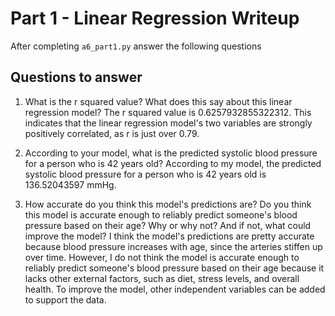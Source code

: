 # Part 1 - Linear Regression Writeup

After completing `a6_part1.py` answer the following questions

## Questions to answer

1. What is the r squared value?  What does this say about this linear regression model? The r squared value is 0.6257932855322312. This indicates that the linear regression model's two variables are strongly positively correlated, as r is just over 0.79.

2. According to your model, what is the predicted systolic blood pressure for a person who is 42 years old? According to my model, the predicted systolic blood pressure for a person who is 42 years old is 136.52043597 mmHg.

3. How accurate do you think this model's predictions are?  Do you think this model is accurate enough to reliably predict someone's blood pressure based on their age?  Why or why not?  And if not, what could improve the model? I think the model's predictions are pretty accurate because blood pressure increases with age, since the arteries stiffen up over time. However, I do not think the model is accurate enough to reliably predict someone's blood pressure based on their age because it lacks other external factors, such as diet, stress levels, and overall health. To improve the model, other independent variables can be added to support the data.